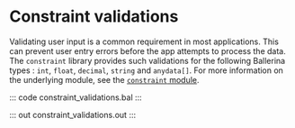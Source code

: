 # Constraint validations

Validating user input is a common requirement in most applications. 
This can prevent user entry errors before the app attempts to process the data. 
The `constraint` library provides such validations for the following Ballerina types : `int`, `float`, `decimal`, `string` and `anydata[]`.
For more information on the underlying module,
see the [`constraint` module](https://lib.ballerina.io/ballerina/constraint/latest/).

::: code constraint_validations.bal :::

::: out constraint_validations.out :::